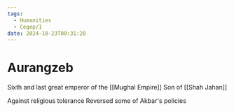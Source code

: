 ```yaml
---
tags:
  - Humanities
  - Cegep/1
date: 2024-10-23T00:31:20
---
```


# Aurangzeb

Sixth and last great emperor of the [[Mughal Empire]]
Son of [[Shah Jahan]]

Against religious tolerance
Reversed some of Akbar's policies
